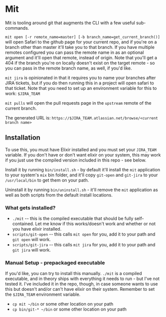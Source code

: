 # Mit

Mit is tooling around git that augments the CLI with a few useful sub-commands.

`mit open [-r remote_name=master] [-b branch_name=get_current_branch()]` will open Safari to the github page for your current repo, and if you're on a branch other than master it'll take you to that branch. If you have multiple remotes configured you can pass the remote name in as an optional argument and it'll open that remote, instead of origin. Note that you'll get a 404 if the branch you're on locally doesn't exist on the target remote - so you can pass in the remote branch name, as well, if you'd like.

`mit jira` is opinionated in that it requires you to name your branches after JIRA tickets, but if you do then running this in a project will open safari to that ticket. Note that you need to set up an environment variable for this to work: `$JIRA_TEAM`

`mit pulls` will open the pull requests page in the `upstream` remote of the current branch.

The generated URL is: `https://$JIRA_TEAM.atlassian.net/browse/<current branch name>`

## Installation

To use this, you must have Elixir installed and you must set your `JIRA_TEAM` variable. If you don't have or don't want elixir on your system, this may work if you just use the compiled version included in this repo - see below.

Install it by running `bin/install.sh` - by default it'll install the `mit` application to your system's `mix` bin folder, and it'll copy `git-open` and `git-jira` to your `/usr/local/bin` to get them on your path.

Uninstall it by running `bin/uninstall.sh` - it'll remove the `mit` application as well as both scripts from the default install locations.

### What gets installed?

* `./mit` -- this is the compiled executable that should be fully self-contained. Let me know if this works/doesn't work and whether or not you have elixir installed.
* `scripts/git-open` -- this calls `mit open` for you, add it to your path and `git open` will work.
* `scripts/git-jira` -- this calls `mit jira` for you, add it to your path and `git jira` will work.

### Manual Setup - prepackaged executable

If you'd like, you can try to install this manually. `./mit` is a compiled executable, and in theory ships with everything it needs to run - but I've not tested it. I've included it in the repo, though, in case someone wants to use this but doesn't and/or can't have elixir on their system. Remember to set the `$JIRA_TEAM` environment variable.

* `cp mit ~/bin` or some other location on your path
* `cp bin/git-* ~/bin` or some other location on your path


